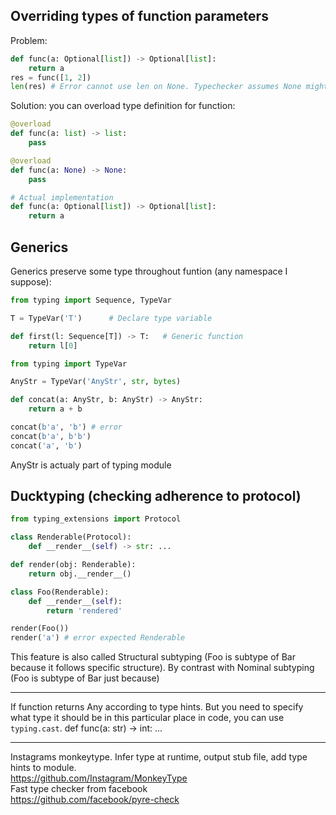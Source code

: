 
## Overriding types of function parameters
Problem:
```python
def func(a: Optional[list]) -> Optional[list]:
    return a
res = func([1, 2])
len(res) # Error cannot use len on None. Typechecker assumes None might be outputed by func
```
Solution: you can overload type definition for function:
```python
@overload
def func(a: list) -> list:
    pass

@overload
def func(a: None) -> None:
    pass

# Actual implementation
def func(a: Optional[list]) -> Optional[list]:
    return a
```
## Generics
Generics preserve some type throughout funtion (any namespace I suppose):
```python
from typing import Sequence, TypeVar

T = TypeVar('T')      # Declare type variable

def first(l: Sequence[T]) -> T:   # Generic function
    return l[0]
```
```python
from typing import TypeVar

AnyStr = TypeVar('AnyStr', str, bytes)

def concat(a: AnyStr, b: AnyStr) -> AnyStr:   
    return a + b

concat(b'a', 'b') # error
concat(b'a', b'b')
concat('a', 'b')
```
AnyStr is actualy part of typing module

## Ducktyping (checking adherence to protocol)
```python
from typing_extensions import Protocol

class Renderable(Protocol):
    def __render__(self) -> str: ...

def render(obj: Renderable):
    return obj.__render__()

class Foo(Renderable):
    def __render__(self):
        return 'rendered'

render(Foo())
render('a') # error expected Renderable
```
This feature is also called Structural subtyping (Foo is subtype of Bar because it follows specific structure). By contrast with Nominal subtyping (Foo is subtype of Bar just because)
___
If function returns Any according to type hints. But you need to specify what type it should be in this particular place in code, you can use `typing.cast`.
def func(a: str) -> int: ...
___
Instagrams monkeytype. Infer type at runtime, output stub file, add type hints to module.  
https://github.com/Instagram/MonkeyType  
Fast type checker from facebook  
https://github.com/facebook/pyre-check